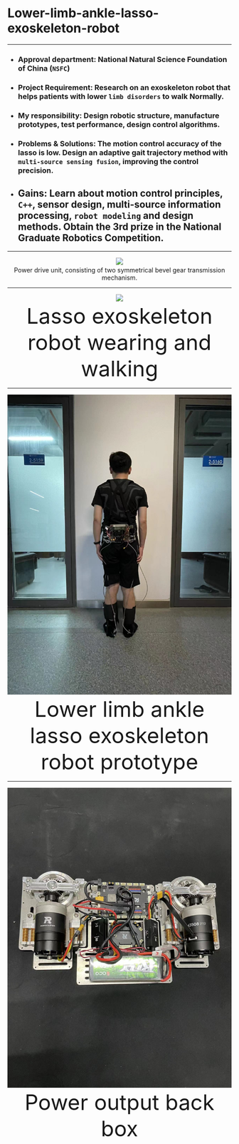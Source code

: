 # Lower-limb-ankle-lasso-exoskeleton-robot
---
* ### Approval department: National Natural Science Foundation of China (`NSFC`)
* ### Project Requirement: Research on an exoskeleton robot that helps patients with lower `limb disorders` to walk Normally. 
* ### My responsibility: Design robotic structure, manufacture prototypes, test performance, design control algorithms.
* ### Problems & Solutions: The motion control accuracy of the lasso is low. Design an adaptive gait trajectory method with `multi-source sensing fusion`, improving the control precision.
* ## Gains: Learn about motion control principles, `C++`, sensor design, multi-source information processing, `robot modeling` and design methods. Obtain the 3rd prize in the National Graduate Robotics Competition.
---
<div align='center'>
<img src='fig9.gif'>
</div>
<div align='center'>
Power drive unit, consisting of two symmetrical bevel gear transmission mechanism.
</div>

---
<div align='center'>
  <img src='image1466.gif'>
</div>
<div align='center'>
  <font size='50'>Lasso exoskeleton robot wearing and walking</font>
  </div>

---
<div align='center'>
  <img src='fig2.jpg'>
</div>
<div align='center'>
  <font size='50'>Lower limb ankle lasso exoskeleton robot prototype</font>
  </div>
  
---
 <div align='center'>
  <img src='fig8.jpg'>
</div>
<div align='center'>
  <font size='50'>Power output back box</font>
  </div>
